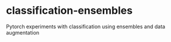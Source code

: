 # classification-ensembles
Pytorch experiments with classification using ensembles and data augmentation 
